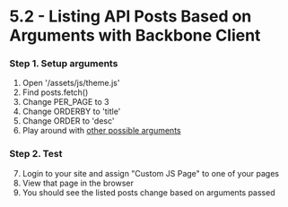 # 5.2 - Listing API Posts Based on Arguments with Backbone Client

### Step 1. Setup arguments
1. Open '/assets/js/theme.js'
2. Find posts.fetch()
3. Change PER_PAGE to 3
4. Change ORDERBY to 'title'
5. Change ORDER to 'desc'
6. Play around with [other possible arguments](https://goo.gl/xcJ9rG)


### Step 2. Test
7. Login to your site and assign "Custom JS Page" to one of your pages
8. View that page in the browser
9. You should see the listed posts change based on arguments passed
